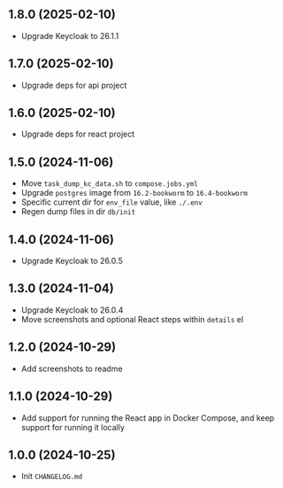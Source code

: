 ## 1.8.0 (2025-02-10)

- Upgrade Keycloak to 26.1.1

## 1.7.0 (2025-02-10)

- Upgrade deps for api project

## 1.6.0 (2025-02-10)

- Upgrade deps for react project

## 1.5.0 (2024-11-06)

- Move `task_dump_kc_data.sh` to `compose.jobs.yml`
- Upgrade `postgres` image from `16.2-bookworm` to `16.4-bookworm`
- Specific current dir for `env_file` value, like `./.env`
- Regen dump files in dir `db/init`

## 1.4.0 (2024-11-06)

- Upgrade Keycloak to 26.0.5

## 1.3.0 (2024-11-04)

- Upgrade Keycloak to 26.0.4
- Move screenshots and optional React steps within `details` el

## 1.2.0 (2024-10-29)

- Add screenshots to readme

## 1.1.0 (2024-10-29)

- Add support for running the React app in Docker Compose, and keep support for running it locally

## 1.0.0 (2024-10-25)

- Init `CHANGELOG.md`
